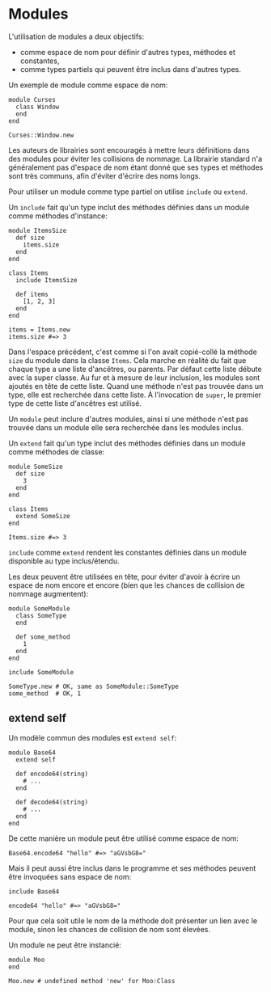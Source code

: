# Modules

L'utilisation de modules a deux objectifs:

* comme espace de nom pour définir d'autres types, méthodes et constantes,
* comme types partiels qui peuvent être inclus dans d'autres types.

Un exemple de module comme espace de nom:

```crystal
module Curses
  class Window
  end
end

Curses::Window.new
```

Les auteurs de librairies sont encouragés à mettre leurs définitions dans des modules pour éviter les collisions de nommage.
La librairie standard n'a généralement pas d'espace de nom étant donné que ses types et méthodes sont très communs,
afin d'éviter d'écrire des noms longs.

Pour utiliser un module comme type partiel on utilise `include` ou `extend`.

Un `include` fait qu'un type inclut des méthodes définies dans un module comme méthodes d'instance:

```crystal
module ItemsSize
  def size
    items.size
  end
end

class Items
  include ItemsSize

  def items
    [1, 2, 3]
  end
end

items = Items.new
items.size #=> 3
```

Dans l'espace précédent, c'est comme si l'on avait copié-collé la méthode `size` du module dans la classe `Items`.
Cela marche en réalité du fait que chaque type a une liste d'ancêtres, ou parents. Par défaut cette liste débute avec la super classe.
Au fur et à mesure de leur inclusion, les modules sont ajoutés en tête de cette liste. Quand une méthode n'est pas trouvée dans un type,
elle est recherchée dans cette liste. À l'invocation de `super`, le premier type de cette liste d'ancêtres est utilisé.

Un `module` peut inclure d'autres modules, ainsi si une méthode n'est pas trouvée dans un module elle sera
recherchée dans les modules inclus.

Un `extend` fait qu'un type inclut des méthodes définies dans un module comme méthodes de classe:

```crystal
module SomeSize
  def size
    3
  end
end

class Items
  extend SomeSize
end

Items.size #=> 3
```

`include` comme `extend` rendent les constantes définies dans un module disponible au type inclus/étendu.

Les deux peuvent être utilisées en tête, pour éviter d'avoir à écrire un espace de nom encore et encore
(bien que les chances de collision de nommage augmentent):

```crystal
module SomeModule
  class SomeType
  end

  def some_method
    1
  end
end

include SomeModule

SomeType.new # OK, same as SomeModule::SomeType
some_method  # OK, 1
```

## extend self

Un modèle commun des modules est `extend self`:

```crystal
module Base64
  extend self

  def encode64(string)
    # ...
  end

  def decode64(string)
    # ...
  end
end
```

De cette manière un module peut être utilisé comme espace de nom:

```crystal
Base64.encode64 "hello" #=> "aGVsbG8="
```

Mais il peut aussi être inclus dans le programme et ses méthodes peuvent être invoquées sans espace de nom:

```crystal
include Base64

encode64 "hello" #=> "aGVsbG8="
```

Pour que cela soit utile le nom de la méthode doit présenter un lien avec le module,
sinon les chances de collision de nom sont élevées.

Un module ne peut être instancié:

```crystal
module Moo
end

Moo.new # undefined method 'new' for Moo:Class
```
